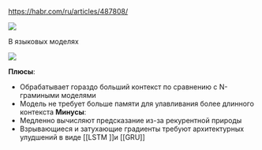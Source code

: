 https://habr.com/ru/articles/487808/



![](https://www.youtube.com/watch?v=3OljkWQ2Uc0&ab_channel=DeepLearningSchool)



В языковых моделях 

![](https://www.youtube.com/watch?v=nyzJA3lUx1c&t=187s&ab_channel=DeepLearningSchool)

**Плюсы**:
-  Обрабатывает гораздо больший контекст по сравнению с  N-грамиными  моделями
-  Модель не требует больше памяти для улавливания более длинного контекста 
**Минусы**:  
-  Медленно вычисляют предсказание из-за рекурентной природы
-  Взрывающиеся и затухающие градиенты требуют архитектурных улудшений в виде [[LSTM ]]и [[GRU]]
